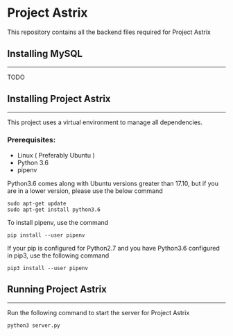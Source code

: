 # Project Astrix

This repository contains all the backend files required for Project Astrix

## Installing MySQL
---
TODO 

## Installing Project Astrix
---
This project uses a virtual environment to manage all dependencies. 

### Prerequisites:
* Linux ( Preferably Ubuntu )
* Python 3.6
* pipenv

Python3.6 comes along with Ubuntu versions greater than 17.10, but if you are in a lower version, please use the below command

```shell
sudo apt-get update
sudo apt-get install python3.6
```

To install pipenv, use the command

```shell
pip install --user pipenv
```
If your pip is configured for Python2.7 and you have Python3.6 configured in pip3, use the following command

```shell
pip3 install --user pipenv
```

## Running Project Astrix
---

Run the following command to start the server for Project Astrix

```python
python3 server.py
```